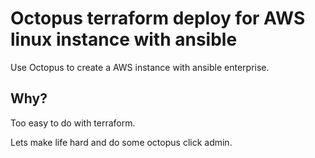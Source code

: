# Octopus terraform deploy for AWS linux instance with ansible

Use Octopus to create a AWS instance with ansible enterprise.

## Why?

Too easy to do with terraform.

Lets make life hard and do some octopus click admin.
